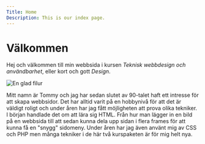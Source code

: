 ```yaml
---
Title: Home
Description: This is our index page.
---
```


Välkommen
==========================

Hej och välkommen till min webbsida i kursen *Teknisk webbdesign och användbarhet*, eller kort och gott *Design*.

<img src="%base_url%?/image/me_smile.jpg" class="presentation" alt="En glad filur">
<!-- ![En glad filur](%assets_url%/me_smile.png) -->

Mitt namn är Tommy och jag har sedan slutet av 90-talet haft ett intresse för att skapa webbsidor. Det har alltid varit på en hobbynivå för att det är väldigt roligt och under åren har jag fått möjligheten att prova olika tekniker. I början handlade det om att lära sig HTML. Från hur man lägger in en bild på en webbsida till att sedan kunna dela upp sidan i flera frames för att kunna få en "snygg" sidomeny. Under åren har jag även använt mig av CSS och PHP men många tekniker i de här två kurspaketen är för mig helt nya.
